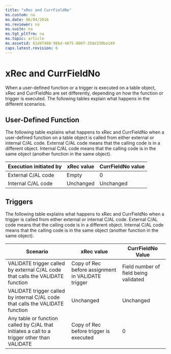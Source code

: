 ```yaml
---
title: "xRec and CurrFieldNo"
ms.custom: na
ms.date: 06/04/2016
ms.reviewer: na
ms.suite: na
ms.tgt_pltfrm: na
ms.topic: article
ms.assetid: 81d47468-96bd-4875-806f-35de330ba149
caps.latest.revision: 6
---
```

# xRec and CurrFieldNo
When a user\-defined function or a trigger is executed on a table object, xRec and CurrFieldNo are set differently, depending on how the function or trigger is executed. The following tables explain what happens in the different scenarios.  
  
## User\-Defined Function  
 The following table explains what happens to xRec and CurrFieldNo when a user\-defined function on a table object is called from either external or internal C\/AL code. External C\/AL code means that the calling code is in a different object. Internal C\/AL code means that the calling code is in the same object \(another function in the same object\).  
  
|Execution initiated by|xRec value|CurrFieldNo value|  
|----------------------------|----------------|-----------------------|  
|External C\/AL code|Empty|0|  
|Internal C\/AL code|Unchanged|Unchanged|  
  
## Triggers  
 The following table explains what happens to xRec and CurrFieldNo when a trigger is called from either external or internal C\/AL code. External C\/AL code means that the calling code is in a different object. Internal C\/AL code means that the calling code is in the same object \(another function in the same object\).  
  
|Scenario|xRec value|CurrFieldNo Value|  
|--------------|----------------|-----------------------|  
|VALIDATE trigger called by external C\/AL code that calls the VALIDATE function|Copy of Rec before assignment in VALIDATE trigger|Field number of field being validated|  
|VALIDATE trigger called by internal C\/AL code that calls the VALIDATE function|Unchanged|Unchanged|  
|Any table or function called by C\/AL that initiates a call to a trigger other than VALIDATE|Copy of Rec before trigger is executed|0|